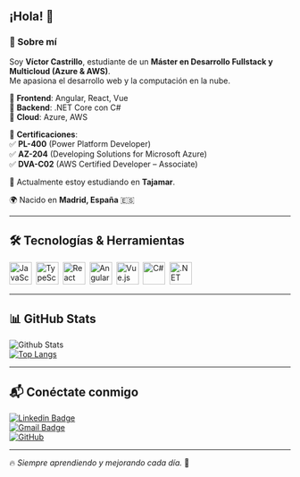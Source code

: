 ## ¡Hola! 👋  

### 🚀 Sobre mí  

Soy **Víctor Castrillo**, estudiante de un **Máster en Desarrollo Fullstack y Multicloud (Azure & AWS)**.  
Me apasiona el desarrollo web y la computación en la nube.  

🔹 **Frontend**: Angular, React, Vue  
🔹 **Backend**: .NET Core con C#  
🔹 **Cloud**: Azure, AWS  

📌 **Certificaciones**:  
✅ **PL-400** (Power Platform Developer)  
✅ **AZ-204** (Developing Solutions for Microsoft Azure)  
✅ **DVA-C02** (AWS Certified Developer – Associate)  

💼 Actualmente estoy estudiando en **Tajamar**.  

🌍 Nacido en **Madrid, España** 🇪🇸  

---

## 🛠️ Tecnologías & Herramientas  

<p align="left">
  <img src="https://cdn.jsdelivr.net/gh/devicons/devicon/icons/javascript/javascript-original.svg" title="JavaScript" width="40" height="40"/>&nbsp;
  <img src="https://cdn.jsdelivr.net/gh/devicons/devicon/icons/typescript/typescript-original.svg" title="TypeScript" width="40" height="40"/>&nbsp;
  <img src="https://cdn.jsdelivr.net/gh/devicons/devicon/icons/react/react-original.svg" title="React" width="40" height="40"/>&nbsp;
  <img src="https://cdn.jsdelivr.net/gh/devicons/devicon/icons/angularjs/angularjs-original.svg" title="Angular" width="40" height="40"/>&nbsp;
  <img src="https://cdn.jsdelivr.net/gh/devicons/devicon/icons/vuejs/vuejs-original.svg" title="Vue.js" width="40" height="40"/>&nbsp;
  <img src="https://cdn.jsdelivr.net/gh/devicons/devicon/icons/csharp/csharp-original.svg" title="C#" width="40" height="40"/>&nbsp;
  <img src="https://cdn.jsdelivr.net/gh/devicons/devicon/icons/dot-net/dot-net-original.svg" title=".NET Core" width="40" height="40"/>&nbsp;
</p>

---

## 📊 GitHub Stats  

![Github Stats](https://github-readme-stats.vercel.app/api?username=CastrilloRedondoVictor&count_private=true&show_icons=true&theme=radical)  
[![Top Langs](https://github-readme-stats.vercel.app/api/top-langs/?username=CastrilloRedondoVictor&layout=compact&theme=radical)](https://github.com/anuraghazra/github-readme-stats)  

---

## 📬 Conéctate conmigo  

[![Linkedin Badge](https://img.shields.io/badge/-VictorCastrillo-blue?style=flat-square&logo=Linkedin&logoColor=white&link=https://www.linkedin.com/in/minoveaz/)](https://www.linkedin.com/in/minoveaz/)  
[![Gmail Badge](https://img.shields.io/badge/-castrilloredondovictor@gmail.com-c14438?style=flat-square&logo=Gmail&logoColor=white&link=mailto:castrilloredondovictor@gmail.com)](mailto:castrilloredondovictor@gmail.com)  
[![GitHub](https://img.shields.io/badge/-GitHub-181717?style=flat-square&logo=github&logoColor=white&link=https://github.com/CastrilloRedondoVictor)](https://github.com/CastrilloRedondoVictor)  

---

🔥 _Siempre aprendiendo y mejorando cada día._ 🚀  
